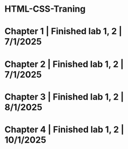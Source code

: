 # HTML-CSS-Traning

# Chapter 1 | Finished lab 1, 2 | 7/1/2025

# Chapter 2 | Finished lab 1, 2 | 7/1/2025

# Chapter 3 | Finished lab 1, 2 | 8/1/2025

# Chapter 4 | Finished lab 1, 2 | 10/1/2025

